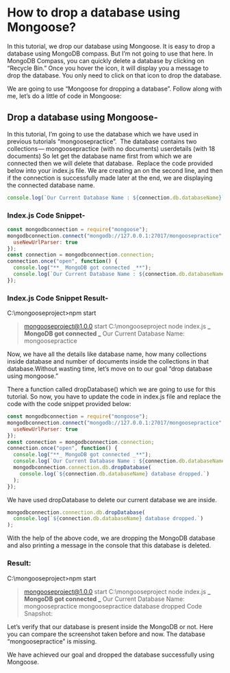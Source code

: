 # How to drop a database using Mongoose?

In this tutorial, we drop our database using Mongoose. It is easy to drop a database using MongoDB compass. But I’m not going to use that here.
In MongoDB Compass, you can quickly delete a database by clicking on “Recycle Bin.” Once you hover the icon, it will display you a message to drop the database. You only need to click on that icon to drop the database.

We are going to use “Mongoose for dropping a database”. Follow along with me, let’s do a little of code in Mongoose:

## Drop a database using Mongoose-

In this tutorial, I’m going to use the database which we have used in previous tutorials “mongoosepractice”. 
The database contains two collections —
mongoosepractice (with no documents)
userdetails (with 18 documents)
So let get the database name first from which we are connected then we will delete that database. 
Replace the code provided below into your index.js file. We are creating an on the second line, and then if the connection is successfully made later at the end, we are displaying the connected database name.

```js
console.log(`Our Current Database Name : ${connection.db.databaseName}`);
```

### Index.js Code Snippet-

```js
const mongodbconnection = require("mongoose");
mongodbconnection.connect("mongodb://127.0.0.1:27017/mongoosepractice", {
  useNewUrlParser: true
});
const connection = mongodbconnection.connection;
connection.once("open", function() {
  console.log("**_ MongoDB got connected _**");
  console.log(`Our Current Database Name : ${connection.db.databaseName}`);
});
```

### Index.js Code Snippet Result-

C:\mongooseproject>npm start

> mongooseproject@1.0.0 start C:\mongooseproject
> node index.js
> **_ MongoDB got connected _**
> Our Current Database Name: mongoosepractice

Now, we have all the details like database name, how many collections inside database and number of documents inside the collections in that database.Without wasting time, let’s move on to our goal “drop database using mongoose.”

There a function called dropDatabase() which we are going to use for this tutorial. So now, you have to update the code in index.js file and replace the code with the code snippet provided below:

```js
const mongodbconnection = require("mongoose");
mongodbconnection.connect("mongodb://127.0.0.1:27017/mongoosepractice", {
  useNewUrlParser: true
});
const connection = mongodbconnection.connection;
connection.once("open", function() {
  console.log("**_ MongoDB got connected _**");
  console.log(`Our Current Database Name : ${connection.db.databaseName}`);
  mongodbconnection.connection.db.dropDatabase(
    console.log(`${connection.db.databaseName} database dropped.`)
  );
});
```

We have used dropDatabase to delete our current database we are inside.

```js
mongodbconnection.connection.db.dropDatabase(
  console.log(`${connection.db.databaseName} database dropped.`)
);
```

With the help of the above code, we are dropping the MongoDB database and also printing a message in the console that this database is deleted.

### Result:

C:\mongooseproject>npm start

> mongooseproject@1.0.0 start C:\mongooseproject
> node index.js
> **_ MongoDB got connected _**
> Our Current Database Name: mongoosepractice
> mongoosepractice database dropped
> Code Snapshot:

Let’s verify that our database is present inside the MongoDB or not. Here you can compare the screenshot taken before and now. The database “mongoosepractice” is missing.

We have achieved our goal and dropped the database successfully using Mongoose.
